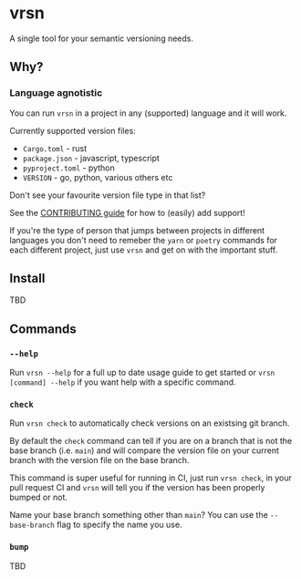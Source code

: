 # vrsn

A single tool for your semantic versioning needs.

## Why?

### Language agnotistic

You can run `vrsn` in a project in any (supported) language and it will work.

Currently supported version files:

- `Cargo.toml` - rust
- `package.json` - javascript, typescript
- `pyproject.toml` - python
- `VERSION` - go, python, various others etc

Don't see your favourite version file type in that list?

See the [CONTRIBUTING guide](./.github/CONTRIBUTING.md) for how to (easily) add
support!

If you're the type of person that jumps between projects in different languages
you don't need to remeber the `yarn` or `poetry` commands for each different
project, just use `vrsn` and get on with the important stuff.

## Install

TBD

## Commands

### `--help`

Run `vrsn --help` for a full up to date usage guide to get started or
`vrsn [command] --help` if you want help with a specific command.

### `check`

Run `vrsn check` to automatically check versions on an existsing git branch.

By default the `check` command can tell if you are on a branch that is not
the base branch (i.e. `main`) and will compare the version file on your current
branch with the version file on the base branch.

This command is super useful for running in CI, just run `vrsn check`, in your
pull request CI and `vrsn` will tell you if the version has been properly
bumped or not.

Name your base branch something other than `main`?
You can use the `--base-branch` flag to specify the name you use.

### `bump`

TBD
